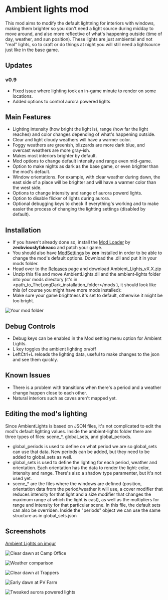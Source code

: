 # Ambient lights mod
This mod aims to modify the default lightning for interiors with windows, making them brighter so you don't need a light source during midday to move around, and also more reflective of what's happening outside (time of day, weather, and sun position).
These lights are just ambiental and not "real" lights, so to craft or do things at night you will still need a lightsource just like in the base game.

## Updates
### v0.9
* Fixed issue where lighting took an in-game minute to render on some locations.
* Added options to control aurora powered lights

## Main Features
* Lighting intensity (how bright the light is), range (how far the light reaches) and color changes depending of what's happening outside.
* Clear and light cloudy weathers will have a warmer color.
* Foggy weathers are greenish, blizzards are more dark blue, and overcast weathers are more gray-ish.
* Makes most interiors brighter by default.
* Mod options to change default intensity and range even mid-game.
* Option to make nights as dark as the base game, or even brighter than the mod's default.
* Window orientations. For example, with clear weather during dawn, the east side of a place will be brighter and will have a warmer color than the west side.
* Options to change intensity and range of aurora powerd lights.
* Option to disable flicker of lights during aurora.
* Optional debugging keys to check if everything's working and to make easier the process of changing the lighting settings (disabled by default).

## Installation
* If you haven't already done so, install the [Mod Loader](https://github.com/zeobviouslyfakeacc/ModLoaderInstaller) by **zeobviouslyfakeacc** and patch your game.
* You should also have [ModSettings](https://github.com/zeobviouslyfakeacc/ModSettings/releases/tag/v1.1) by **zeo** installed in order to be able to change the mod's default options. Download the .dll and put it in your mods folder.
* Head over to the [Releases](https://github.com/Xpazeman/tld-ambient-lights/releases/) page and download Ambient_Lights_vX.X.zip
* Unzip this file and move AmbientLights.dll and the ambient-lights folder into your mods directory (it's in <path_to_TheLongDark_installation_folder>/mods ), it should look like this (of course you might have more mods installed):
* Make sure your game brightness it's set to default, otherwise it might be too bright.

![Your mod folder](https://raw.githubusercontent.com/Xpazeman/tld-ambient-lights/master/screenshots/folder.jpg "Your mod folder")

## Debug Controls
* Debug keys can be enabled in the Mod setting menu option for Ambient Lights.
* L key toggles the ambient lighting on/off
* LeftCtrl+L reloads the lighting data, useful to make changes to the json and see them quickly.

## Known Issues
* There is a problem with transitions when there's a period and a weather change happen close to each other.
* Natural interiors such as caves aren't mapped yet.

## Editing the mod's lighting
Since AmbientLights is based on JSON files, it's not complicated to edit the mod's default lighting values.
Inside the ambient-lights folder there are three types of files: scene_*, global_sets, and global_periods.

* global_periods is used to define on what period we are so global_sets can use that data. New periods can be added, but they need to be added to global_sets as well.
* global_sets is used to define the lighting for each period, weather and orientation. Each orientation has the data to render the light: color, intensity and range. There's also a shadow type paramenter, but it's not used yet.
* scene_* are the files where the windows are defined (position, orientation data from the period/weather it will use, a cover modifier that reduces intensity for that light and a size modifier that changes the maximum range at which the light is cast), as well as the multipliers for range and intensity for that particular scene. In this file, the default sets can also be overriden. Inside the "periods" object we can use the same structure as in global_sets.json

## Screenshots

[Ambient Lights on imgur](https://imgur.com/a/a3T82ZK)

![Clear dawn at Camp Office](https://raw.githubusercontent.com/Xpazeman/tld-ambient-lights/master/screenshots/example-1.jpg "Clear dawn at Camp Office")

![Weather comparison](https://raw.githubusercontent.com/Xpazeman/tld-ambient-lights/master/screenshots/lighthouse_weathers.jpg "Weather comparison")

![Clear dawn at Trappers](https://raw.githubusercontent.com/Xpazeman/tld-ambient-lights/master/screenshots/example-2.jpg "Clear dawn at Trappers")

![Early dawn at PV Farm](https://raw.githubusercontent.com/Xpazeman/tld-ambient-lights/master/screenshots/example-3.jpg "Early dawn at PV Farm")

![Tweaked aurora powered lights](https://raw.githubusercontent.com/Xpazeman/tld-ambient-lights/master/screenshots/aurora_1.jpg "Tweaked aurora powered lights")
